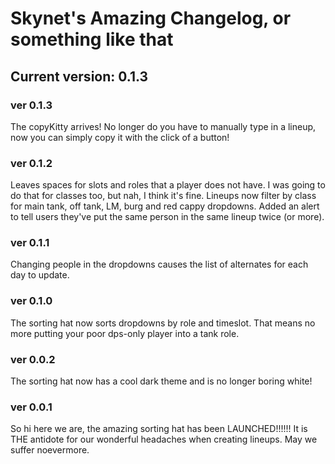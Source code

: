 # Skynet's Amazing Changelog, or something like that
## Current version: 0.1.3

### ver 0.1.3
The copyKitty arrives! No longer do you have to manually type in a lineup, now you can simply copy it with the click of a button! 

### ver 0.1.2
Leaves spaces for slots and roles that a player does not have. I was going to do that for classes too, but nah, I think it's fine. 
Lineups now filter by class for main tank, off tank, LM, burg and red cappy dropdowns. 
Added an alert to tell users they've put the same person in the same lineup twice (or more). 

### ver 0.1.1
Changing people in the dropdowns causes the list of alternates for each day to update. 

### ver 0.1.0
The sorting hat now sorts dropdowns by role and timeslot. That means no more putting your poor dps-only player into a tank role. 

### ver 0.0.2
The sorting hat now has a cool dark theme and is no longer boring white!

### ver 0.0.1
So hi here we are, the amazing sorting hat has been LAUNCHED!!!!!! It is THE antidote for our wonderful headaches when creating lineups. May we suffer noevermore. 
